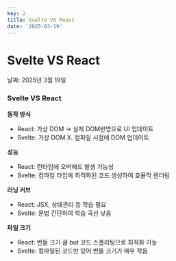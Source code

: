 ```yaml
---
key: 2
title: Svelte VS React
date: '2025-03-19'
---
```


# Svelte VS React

날짜: 2025년 3월 19일

### Svelte VS React

**동작 방식**

- React: 가상 DOM → 실제 DOM반영으로 UI 업데이트
- Svelte: 가상 DOM X. 컴파일 시점에 DOM 업데이트

**성능**

- React: 런타임에 오버헤드 발생 가능성
- Svelte: 컴파일 타임에 최적화된 코드 생성하여 효율적 렌더링

**러닝 커브**

- React: JSX, 상태관리 등 학습 필요
- Svelte: 문법 간단하여 학습 곡선 낮음

**파일 크기**

- React: 번들 크기 큼 but 코드 스플리팅으로 최적화 가능
- Svelte: 컴파일된 코드만 있어 번들 크기가 매우 작음